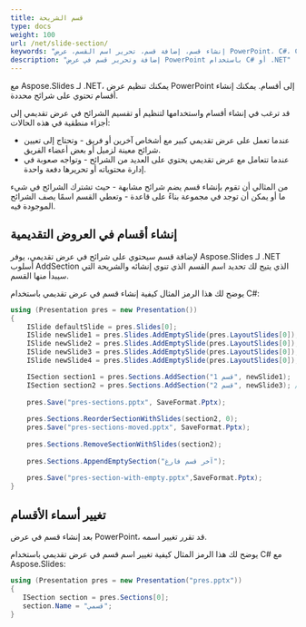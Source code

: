 ```yaml
---
title: قسم الشريحة
type: docs
weight: 100
url: /net/slide-section/
keywords: "إنشاء قسم، إضافة قسم، تحرير اسم القسم، عرض PowerPoint، C#، Csharp، .NET، Aspose.Slides"
description: "إضافة وتحرير قسم في عرض PowerPoint باستخدام C# أو .NET"
---
```


مع Aspose.Slides لـ .NET، يمكنك تنظيم عرض PowerPoint إلى أقسام. يمكنك إنشاء أقسام تحتوي على شرائح محددة.

قد ترغب في إنشاء أقسام واستخدامها لتنظيم أو تقسيم الشرائح في عرض تقديمي إلى أجزاء منطقية في هذه الحالات:

- عندما تعمل على عرض تقديمي كبير مع أشخاص آخرين أو فريق - وتحتاج إلى تعيين شرائح معينة لزميل أو بعض أعضاء الفريق.
- عندما تتعامل مع عرض تقديمي يحتوي على العديد من الشرائح - وتواجه صعوبة في إدارة محتوياته أو تحريرها دفعة واحدة.

من المثالي أن تقوم بإنشاء قسم يضم شرائح مشابهة - حيث تشترك الشرائح في شيء ما أو يمكن أن توجد في مجموعة بناءً على قاعدة - وتعطي القسم اسمًا يصف الشرائح الموجودة فيه.

## إنشاء أقسام في العروض التقديمية

لإضافة قسم سيحتوي على شرائح في عرض تقديمي، يوفر Aspose.Slides لـ .NET أسلوب AddSection الذي يتيح لك تحديد اسم القسم الذي تنوي إنشائه والشريحة التي سيبدأ منها القسم.

يوضح لك هذا الرمز المثال كيفية إنشاء قسم في عرض تقديمي باستخدام C#:

```c#
using (Presentation pres = new Presentation())
{
    ISlide defaultSlide = pres.Slides[0];
    ISlide newSlide1 = pres.Slides.AddEmptySlide(pres.LayoutSlides[0]);
    ISlide newSlide2 = pres.Slides.AddEmptySlide(pres.LayoutSlides[0]);
    ISlide newSlide3 = pres.Slides.AddEmptySlide(pres.LayoutSlides[0]);
    ISlide newSlide4 = pres.Slides.AddEmptySlide(pres.LayoutSlides[0]);

    ISection section1 = pres.Sections.AddSection("قسم 1", newSlide1);
    ISection section2 = pres.Sections.AddSection("قسم 2", newSlide3); // سيتم إنهاء section1 عند newSlide2 وبعده سيبدأ section2   
    
    pres.Save("pres-sections.pptx", SaveFormat.Pptx);
    
    pres.Sections.ReorderSectionWithSlides(section2, 0);
    pres.Save("pres-sections-moved.pptx", SaveFormat.Pptx);
    
    pres.Sections.RemoveSectionWithSlides(section2);
    
    pres.Sections.AppendEmptySection("آخر قسم فارغ");
    
    pres.Save("pres-section-with-empty.pptx",SaveFormat.Pptx);
}
```

## تغيير أسماء الأقسام

بعد إنشاء قسم في عرض PowerPoint، قد تقرر تغيير اسمه.

يوضح لك هذا الرمز المثال كيفية تغيير اسم قسم في عرض تقديمي باستخدام C# مع Aspose.Slides:

```c#
using (Presentation pres = new Presentation("pres.pptx"))
{
   ISection section = pres.Sections[0];
   section.Name = "قسمي";
}
```